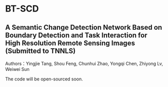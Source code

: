 # BT-SCD

## A Semantic Change Detection Network Based on Boundary Detection and Task Interaction for High Resolution Remote Sensing Images (Submitted to TNNLS)

Authors：Yingjie Tang, Shou Feng, Chunhui Zhao, Yongqi Chen, Zhiyong Lv, Weiwei Sun

The code will be open-sourced soon.
